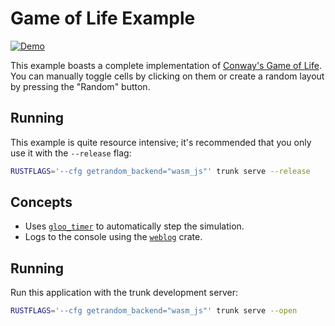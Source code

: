 # Game of Life Example

[![Demo](https://img.shields.io/website?label=demo&url=https%3A%2F%2Fexamples.yew.rs%2Fgame_of_life)](https://examples.yew.rs/game_of_life)

This example boasts a complete implementation of [Conway's Game of Life](https://en.wikipedia.org/wiki/Conway's_Game_of_Life).
You can manually toggle cells by clicking on them or create a random layout by pressing the "Random" button.

## Running

This example is quite resource intensive; it's recommended that you only use it with the `--release` flag:

```bash
RUSTFLAGS='--cfg getrandom_backend="wasm_js"' trunk serve --release
```

## Concepts

- Uses [`gloo_timer`](https://docs.rs/gloo-timers/latest/gloo_timers/) to automatically step the simulation.
- Logs to the console using the [`weblog`](https://crates.io/crates/weblog) crate.

## Running

Run this application with the trunk development server:

```bash
RUSTFLAGS='--cfg getrandom_backend="wasm_js"' trunk serve --open
```
